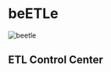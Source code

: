# beETLe

![beetle](https://cdn4.vectorstock.com/i/1000x1000/30/38/stag-beetle-silhouette-vector-23333038.jpg "beetle")

## ETL Control Center




